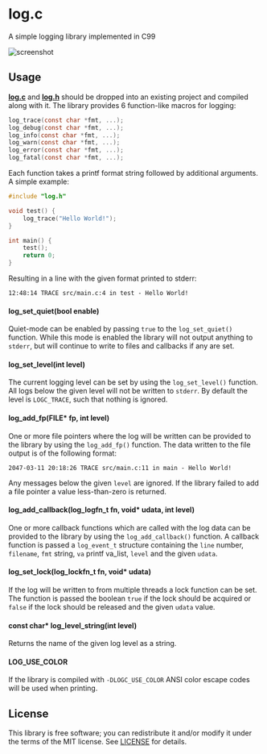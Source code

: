 # log.c
A simple logging library implemented in C99

![screenshot](https://cloud.githubusercontent.com/assets/3920290/23831970/a2415e96-0723-11e7-9886-f8f5d2de60fe.png)


## Usage
**[log.c](src/log.c?raw=1)** and **[log.h](src/log.h?raw=1)** should be dropped
into an existing project and compiled along with it. The library provides 6
function-like macros for logging:

```c
log_trace(const char *fmt, ...);
log_debug(const char *fmt, ...);
log_info(const char *fmt, ...);
log_warn(const char *fmt, ...);
log_error(const char *fmt, ...);
log_fatal(const char *fmt, ...);
```

Each function takes a printf format string followed by additional arguments. A
simple example:

```c
#include "log.h"

void test() {
    log_trace("Hello World!");
}

int main() {
    test();
    return 0;
}
```

Resulting in a line with the given format printed to stderr:

```
12:48:14 TRACE src/main.c:4 in test - Hello World!
```


#### log_set_quiet(bool enable)
Quiet-mode can be enabled by passing `true` to the `log_set_quiet()` function.
While this mode is enabled the library will not output anything to `stderr`, but
will continue to write to files and callbacks if any are set.


#### log_set_level(int level)
The current logging level can be set by using the `log_set_level()` function.
All logs below the given level will not be written to `stderr`. By default the
level is `LOGC_TRACE`, such that nothing is ignored.


#### log_add_fp(FILE* fp, int level)
One or more file pointers where the log will be written can be provided to the
library by using the `log_add_fp()` function. The data written to the file
output is of the following format:

```
2047-03-11 20:18:26 TRACE src/main.c:11 in main - Hello World!
```

Any messages below the given `level` are ignored. If the library failed to add a
file pointer a value less-than-zero is returned.


#### log_add_callback(log_logfn_t fn, void* udata, int level)
One or more callback functions which are called with the log data can be
provided to the library by using the `log_add_callback()` function. A callback
function is passed a `log_event_t` structure containing the `line` number,
`filename`, `fmt` string, `va` printf va\_list, `level` and the given `udata`.


#### log_set_lock(log_lockfn_t fn, void* udata)
If the log will be written to from multiple threads a lock function can be set.
The function is passed the boolean `true` if the lock should be acquired or
`false` if the lock should be released and the given `udata` value.


#### const char* log_level_string(int level)
Returns the name of the given log level as a string.


#### LOG_USE_COLOR
If the library is compiled with `-DLOGC_USE_COLOR` ANSI color escape codes will
be used when printing.


## License
This library is free software; you can redistribute it and/or modify it under
the terms of the MIT license. See [LICENSE](LICENSE) for details.

